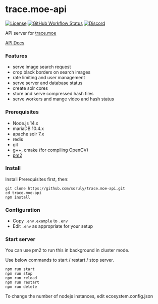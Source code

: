 # trace.moe-api

[![License](https://img.shields.io/github/license/soruly/trace.moe-api.svg?style=flat-square)](https://github.com/soruly/trace.moe-api/blob/master/LICENSE)
[![GitHub Workflow Status](https://img.shields.io/github/workflow/status/soruly/trace.moe-api/Node.js%20CI?style=flat-square)](https://github.com/soruly/trace.moe-api/actions)
[![Discord](https://img.shields.io/discord/437578425767559188.svg?style=flat-square)](https://discord.gg/K9jn6Kj)

API server for [trace.moe](https://github.com/soruly/trace.moe)

[API Docs](https://soruly.github.io/trace.moe-api/)

### Features

- serve image search request
- crop black borders on search images
- rate limiting and user management
- serve server and database status
- create solr cores
- store and serve compressed hash files
- serve workers and mange video and hash status

### Prerequisites

- Node.js 14.x
- mariaDB 10.4.x
- apache solr 7.x
- redis
- git
- g++, cmake (for compiling OpenCV)
- [pm2](https://pm2.keymetrics.io/)

### Install

Install Prerequisites first, then:

```
git clone https://github.com/soruly/trace.moe-api.git
cd trace.moe-api
npm install
```

### Configuration

- Copy `.env.example` to `.env`
- Edit `.env` as appropriate for your setup

### Start server

You can use pm2 to run this in background in cluster mode.

Use below commands to start / restart / stop server.

```
npm run start
npm run stop
npm run reload
npm run restart
npm run delete
```

To change the number of nodejs instances, edit ecosystem.config.json
